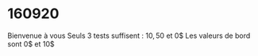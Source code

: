 # 160920
Bienvenue à vous
Seuls 3 tests suffisent : 10$, 50$ et 0$
Les valeurs de bord sont 0$ et 10$

